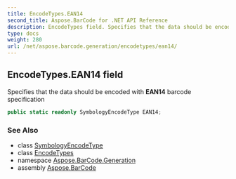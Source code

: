 ```yaml
---
title: EncodeTypes.EAN14
second_title: Aspose.BarCode for .NET API Reference
description: EncodeTypes field. Specifies that the data should be encoded with EAN14 barcode specification
type: docs
weight: 280
url: /net/aspose.barcode.generation/encodetypes/ean14/
---
```

## EncodeTypes.EAN14 field

Specifies that the data should be encoded with **EAN14** barcode specification

```csharp
public static readonly SymbologyEncodeType EAN14;
```

### See Also

* class [SymbologyEncodeType](../../symbologyencodetype/)
* class [EncodeTypes](../)
* namespace [Aspose.BarCode.Generation](../../../aspose.barcode.generation/)
* assembly [Aspose.BarCode](../../../)



